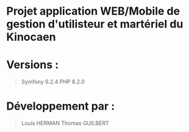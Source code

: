 # Projet application WEB/Mobile de gestion d'utilisteur et martériel du Kinocaen

# Versions :

> Symfony 6.2.4
> PHP 8.2.0


# Développement par :
> Louis HERMAN 
> Thomas GUILBERT
